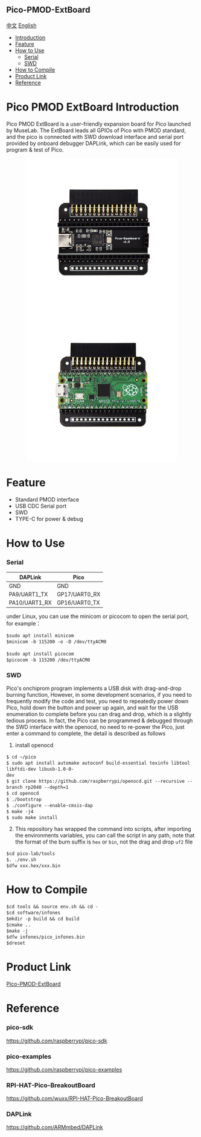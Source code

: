 Pico-PMOD-ExtBoard
-----------
[中文](./README_cn.md) [English](./README.md)

* [Introduction](#pico-PMOD-extboard-introduction) 
* [Feature](#feature)
* [How to Use](#how-to-use)
	* [Serial](#serial)
	* [SWD](#swd)
* [How to Compile](#how-to-compile)
* [Product Link](#product-link)
* [Reference](#reference)


# Pico PMOD ExtBoard Introduction
Pico PMOD ExtBoard is a user-friendly expansion board for Pico launched by MuseLab. The ExtBoard leads all GPIOs of Pico with PMOD standard, and the pico is connected with SWD download interface and serial port provided by onboard debugger DAPLink, which can be easily used for program & test of Pico.

<div align=center>
<img src="https://github.com/wuxx/pico-lab/blob/main/doc/4.jpg" width = "400" alt="" align=center />
<img src="https://github.com/wuxx/pico-lab/blob/main/doc/1.jpg" width = "400" alt="" align=center />
</div>

# Feature
- Standard PMOD interface
- USB CDC Serial port
- SWD
- TYPE-C for power & debug

# How to Use
### Serial
DAPLink | Pico
---|---
GND | GND
PA9/UART1_TX  | GP17/UART0_RX
PA10/UART1_RX | GP16/UART0_TX

under Linux, you can use the minicom or picocom to open the serial port, for example：
```
$sudo apt install minicom
$minicom -b 115200 -o -D /dev/ttyACM0

$sudo apt install picocom
$picocom -b 115200 /dev/ttyACM0

```


### SWD
Pico's onchiprom program implements a USB disk with drag-and-drop burning function, However, in some development scenarios, if you need to frequently modify the code and test, you need to repeatedly power down Pico, hold down the button and power up again, and wait for the USB enumeration to complete before you can drag and drop, which is a slightly tedious process. In fact, the Pico can be programmed & debugged through the SWD interface with the openocd, no need to re-power the Pico, just enter a command to complete, the detail is described as follows

1. install openocd
```
$ cd ~/pico
$ sudo apt install automake autoconf build-essential texinfo libtool libftdi-dev libusb-1.0-0-
dev
$ git clone https://github.com/raspberrypi/openocd.git --recursive --branch rp2040 --depth=1
$ cd openocd
$ ./bootstrap
$ ./configure --enable-cmsis-dap
$ make -j4
$ sudo make install
```
  
2. This repository has wrapped the command into scripts, after importing the environments variables, you can call the script in any path, note that the format of the burn suffix is `hex` or `bin`, not the drag and drop `uf2` file
```
$cd pico-lab/tools
$. ./env.sh
$dfw xxx.hex/xxx.bin
```


# How to Compile
```
$cd tools && source env.sh && cd -
$cd software/infones
$mkdir -p build && cd build
$cmake ..
$make -j
$dfw infones/pico_infones.bin
$dreset
```

# Product Link
[Pico-PMOD-ExtBoard](https://www.aliexpress.com/item/1005002511135057.html?spm=2114.12010615.8148356.1.617667e7KNATJJ)

# Reference
### pico-sdk
https://github.com/raspberrypi/pico-sdk
### pico-examples
https://github.com/raspberrypi/pico-examples
### RPI-HAT-Pico-BreakoutBoard
https://github.com/wuxx/RPI-HAT-Pico-BreakoutBoard
### DAPLink
https://github.com/ARMmbed/DAPLink
